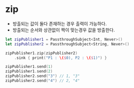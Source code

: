 # zip

- 방출되는 값이 둘다 존재하는 경우 출력이 가능하다.
- 방출되는 순서와 상관없이 짝이 맞는경우 값을 방출한다. 

```swift
let zipPublisher1 = PassthroughSubject<Int, Never>()
let zipPublisher2 = PassthroughSubject<String, Never>()

zipPublisher1.zip(zipPublisher2)
    .sink { print("P1 : \($0), P2 : \($1)") }

zipPublisher1.send(1)
zipPublisher1.send(2)
zipPublisher2.send("3") // 1, "3"
zipPublisher2.send("4") // 2, "4"
```
